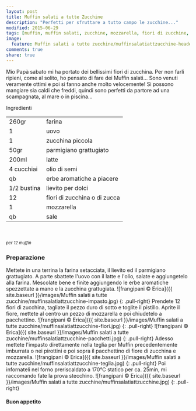 ```yaml
---
layout: post
title: Muffin salati a tutte Zucchine
description: "Perfetti per sfruttare a tutto campo le zucchine..."
modified: 2015-06-29
tags: [muffin, muffin salati, zucchine, mozzarella, fiori di zucchine, fiori di zucca, picnic vegetariano]
image:
  feature: Muffin salati a tutte zucchine/muffinsalatiattzucchine-header.jpg
comments: true
share: true
---
```


Mio Papà sabato mi ha portato dei bellissimi fiori di zucchina. Per non farli ripieni, come al solito, ho pensato di fare dei Muffin salati... Sono venuti veramente ottimi e poi si fanno anche molto velocemente! Si possono mangiare sia caldi che freddi, quindi sono perfetti da partore ad una scampagnata, al mare o in piscina...


<div class="ingredients">
  <div class="ingredients-title">Ingredienti</div>
  <table>
    <tbody>
      <tr>
        <td>260gr</td>
        <td>farina</td>
      </tr>
      <tr>
        <td>1</td>
        <td>uovo</td>
      </tr>
      <tr>
        <td>1</td>
        <td>zucchina piccola</td>
      </tr>
      <tr>
        <td>50gr</td>
        <td>parmigiano grattugiato</td>
      </tr>
      <tr>
        <td>200ml</td>
        <td>latte</td>
      </tr>
      <tr>
        <td>4 cucchiai</td>
        <td>olio di semi</td>
      </tr>
      <tr>
        <td>qb</td>
        <td>erbe aromatiche a piacere</td>
      </tr>
      <tr>
        <td>1/2 bustina</td>
        <td>lievito per dolci</td>
      </tr>
      <tr>
        <td>12</td>
        <td>fiori di zucchina o di zucca</td>
      </tr>
      <tr>
        <td>1</td>
        <td>mozzarella</td>
      </tr>
      <tr> 
        <td>qb</td>
        <td>sale</td>
      </tr>
    </tbody>
  </table>
  <br></br>
  <i class="pull-right" style="font-size: 80%;">per 12 muffin</i>
</div>


<h3>
  <font color="grey">
    <i class="icon-cogs"></i>
  </font> Preparazione
</h3>

Mettete in una terrina la farina setacciata, il lievito ed il parmigiano grattugiato. A parte sbattete l'uovo con il latte e l'olio, salate e aggiungetelo alla farina. Mescolate bene e finite aggiungendo le erbe aromatiche spezzettate a mano e la zucchina grattugiata.
![frangipani © Erica]({{ site.baseurl }}/images/Muffin salati a tutte zucchine/muffinsalatiattzucchine-impasto.jpg)
{: .pull-right}
Prendete 12 fiori di zucchina, tagliate il pezzo duro di sotto e toglite il pistillo. Aprite il fiore, mettete al centro un pezzo di mozzarella e poi chiudetelo a pacchettino.
![frangipani © Erica]({{ site.baseurl }}/images/Muffin salati a tutte zucchine/muffinsalatiattzucchine-fiori.jpg)
{: .pull-right}
![frangipani © Erica]({{ site.baseurl }}/images/Muffin salati a tutte zucchine/muffinsalatiattzucchine-pacchetti.jpg)
{: .pull-right}
Adesso mettete l'impasto direttamente nella teglia per Muffin precedentemente imburrata o nei pirottini e poi sopra il pacchettino di fiore di zucchina e mozzarella.
![frangipani © Erica]({{ site.baseurl }}/images/Muffin salati a tutte zucchine/muffinsalatiattzucchine-teglia.jpg)
{: .pull-right}
Poi infornateli nel forno preriscaldato a 170°C statico per ca. 25min, mi raccomando fate la prova stecchino.
![frangipani © Erica]({{ site.baseurl }}/images/Muffin salati a tutte zucchine/muffinsalatiattzucchine.jpg)
{: .pull-right}

<h4>Buon appetito
  <font color="red">
    <i class="icon-smile"></i>
  </font>
</h4>
